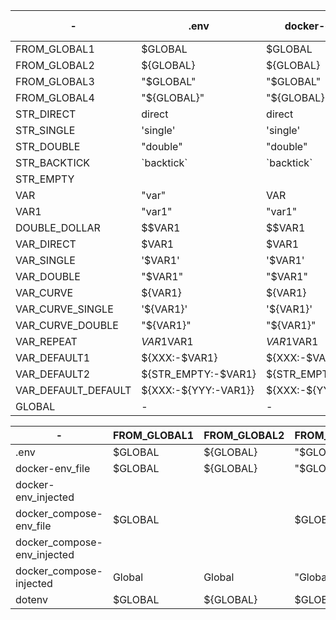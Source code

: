 | - | .env | docker-env_file | docker-env_injected | docker_compose-env_file | docker_compose-env_injected | docker_compose-injected | dotenv |
| - | - | - | - | - | - | - | - |
| FROM_GLOBAL1 | $GLOBAL | $GLOBAL |  | $GLOBAL |  | Global | $GLOBAL |
| FROM_GLOBAL2 | ${GLOBAL} | ${GLOBAL} |  |  |  | Global | ${GLOBAL} |
| FROM_GLOBAL3 | "$GLOBAL" | "$GLOBAL" |  | $GLOBAL |  | "Global" | $GLOBAL |
| FROM_GLOBAL4 | "${GLOBAL}" | "${GLOBAL}" |  |  |  | "Global" | ${GLOBAL} |
| STR_DIRECT | direct | direct | direct | direct | direct | direct | direct |
| STR_SINGLE | 'single' | 'single' | single | single | single | 'single' | single |
| STR_DOUBLE | "double" | "double" | double | double | double | "double" | double |
| STR_BACKTICK | \`backtick\` | \`backtick\` | \`backtick\` | \`backtick\` | \`backtick\` | \`backtick\` | \`backtick\` |
| STR_EMPTY |  |  |  |  |  |  |  |
| VAR | "var" | VAR | VAR | VAR | VAR | VAR | var |
| VAR1 | "var1" | "var1" | var1 | var1 | var1 | "var1" | var1 |
| DOUBLE_DOLLAR | $$VAR1 | $$VAR1 | VAR1 | $$VAR1 | VAR1 | $VAR1 | $$VAR1 |
| VAR_DIRECT | $VAR1 | $VAR1 | var1 | $VAR1 | var1 |  | $VAR1 |
| VAR_SINGLE | '$VAR1' | '$VAR1' | $VAR1 | $VAR1 | $VAR1 | '' | $VAR1 |
| VAR_DOUBLE | "$VAR1" | "$VAR1" | var1 | $VAR1 | var1 | "" | $VAR1 |
| VAR_CURVE | ${VAR1} | ${VAR1} | var1 | var1 | var1 |  | ${VAR1} |
| VAR_CURVE_SINGLE | '${VAR1}' | '${VAR1}' | ${VAR1} | var1 | ${VAR1} | '' | ${VAR1} |
| VAR_CURVE_DOUBLE | "${VAR1}" | "${VAR1}" | var1 | var1 | var1 | "" | ${VAR1} |
| VAR_REPEAT | $VAR1$VAR1 | $VAR1$VAR1 | var1var1 | $VAR1$VAR1 | var1var1 |  | $VAR1$VAR1 |
| VAR_DEFAULT1 | ${XXX:-$VAR1} | ${XXX:-$VAR1} | var1 | $VAR1 | var1 | $VAR1 | ${XXX:-$VAR1} |
| VAR_DEFAULT2 | ${STR_EMPTY:-$VAR1} | ${STR_EMPTY:-$VAR1} | var1 |  | var1 | $VAR1 | ${STR_EMPTY:-$VAR1} |
| VAR_DEFAULT_DEFAULT | ${XXX:-${YYY:-VAR1}} | ${XXX:-${YYY:-VAR1}} | VAR1 | ${YYY:-VAR1} | VAR1 | ${YYY:-VAR1} | ${XXX:-${YYY:-VAR1}} |
| GLOBAL | - | - | - | - | - | - | Global |

| - | FROM_GLOBAL1 | FROM_GLOBAL2 | FROM_GLOBAL3 | FROM_GLOBAL4 | STR_DIRECT | STR_SINGLE | STR_DOUBLE | STR_BACKTICK | STR_EMPTY | VAR | VAR1 | DOUBLE_DOLLAR | VAR_DIRECT | VAR_SINGLE | VAR_DOUBLE | VAR_CURVE | VAR_CURVE_SINGLE | VAR_CURVE_DOUBLE | VAR_REPEAT | VAR_DEFAULT1 | VAR_DEFAULT2 | VAR_DEFAULT_DEFAULT | GLOBAL |
| - | - | - | - | - | - | - | - | - | - | - | - | - | - | - | - | - | - | - | - | - | - | - | - |
| .env | $GLOBAL | ${GLOBAL} | "$GLOBAL" | "${GLOBAL}" | direct | 'single' | "double" | \`backtick\` |  | "var" | "var1" | $$VAR1 | $VAR1 | '$VAR1' | "$VAR1" | ${VAR1} | '${VAR1}' | "${VAR1}" | $VAR1$VAR1 | ${XXX:-$VAR1} | ${STR_EMPTY:-$VAR1} | ${XXX:-${YYY:-VAR1}} | - |
| docker-env_file | $GLOBAL | ${GLOBAL} | "$GLOBAL" | "${GLOBAL}" | direct | 'single' | "double" | \`backtick\` |  | VAR | "var1" | $$VAR1 | $VAR1 | '$VAR1' | "$VAR1" | ${VAR1} | '${VAR1}' | "${VAR1}" | $VAR1$VAR1 | ${XXX:-$VAR1} | ${STR_EMPTY:-$VAR1} | ${XXX:-${YYY:-VAR1}} | - |
| docker-env_injected |  |  |  |  | direct | single | double | \`backtick\` |  | VAR | var1 | VAR1 | var1 | $VAR1 | var1 | var1 | ${VAR1} | var1 | var1var1 | var1 | var1 | VAR1 | - |
| docker_compose-env_file | $GLOBAL |  | $GLOBAL |  | direct | single | double | \`backtick\` |  | VAR | var1 | $$VAR1 | $VAR1 | $VAR1 | $VAR1 | var1 | var1 | var1 | $VAR1$VAR1 | $VAR1 |  | ${YYY:-VAR1} | - |
| docker_compose-env_injected |  |  |  |  | direct | single | double | \`backtick\` |  | VAR | var1 | VAR1 | var1 | $VAR1 | var1 | var1 | ${VAR1} | var1 | var1var1 | var1 | var1 | VAR1 | - |
| docker_compose-injected | Global | Global | "Global" | "Global" | direct | 'single' | "double" | \`backtick\` |  | VAR | "var1" | $VAR1 |  | '' | "" |  | '' | "" |  | $VAR1 | $VAR1 | ${YYY:-VAR1} | - |
| dotenv | $GLOBAL | ${GLOBAL} | $GLOBAL | ${GLOBAL} | direct | single | double | \`backtick\` |  | var | var1 | $$VAR1 | $VAR1 | $VAR1 | $VAR1 | ${VAR1} | ${VAR1} | ${VAR1} | $VAR1$VAR1 | ${XXX:-$VAR1} | ${STR_EMPTY:-$VAR1} | ${XXX:-${YYY:-VAR1}} | Global |